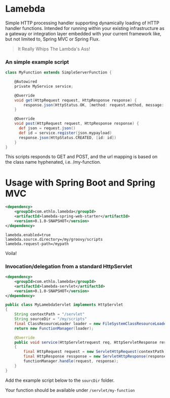 # Lamebda
Simple HTTP processing handler supporting dynamically loading of HTTP handler functions. Intended for running within your existing infrastructure as a gateway or integration layer embedded with your current framework like, but not limited to,  Spring MVC or Spring Flux.

> It Really Whips The Lambda's Ass!

### An simple example script
```groovy
class MyFunction extends SimpleServerFunction {

    @Autowired
    private MyService service;

    @Override
    void get(HttpRequest request, HttpResponse response) {
        response.json(HttpStatus.OK, [method: request.method, message:'Hello world'])
    }

    @Override
    void post(HttpRequest request, HttpResponse response) {
      def json = request.json()
      def id = service.register(json.mypayload)
      response.json(HttpStatus.CREATED, [id: id])
    }
}
```

This scripts responds to GET and POST, and the url mapping is based on the class name hyphenated, i.e. /my-function.

# Usage with Spring Boot and Spring MVC

```xml
<dependency>
    <groupId>com.ethlo.lamebda</groupId>
    <artifactId>lamebda-spring-web-starter</artifactId>
    <version>0.1.0-SNAPSHOT</version>
</dependency>
```

```properties
lamebda.enabled=true
lamebda.source.directory=/my/groovy/scripts
lamebda.request-path=/mypath
```

Voila!

### Invocation/delegation from a standard HttpServlet

```xml
<dependency>
    <groupId>com.ethlo.lamebda</groupId>
    <artifactId>lamebda-servlet</artifactId>
    <version>0.1.0-SNAPSHOT</version>
</dependency>
```

```java
public class MyLamebdaServlet implements HttpServlet
{
    String contextPath = "/servlet"
    String sourceDir = "/my/scripts"
    final ClassResourceLoader loader = new FileSystemClassResourceLoader(f->f, sourceDir);
    return new FunctionManager(loader);

    @Override
    public void service(HttpServletrequest req, HttpServletResponse res)
    {
        final HttpRequest request = new ServletHttpRequest(contextPath, request);
        final HttpResponse ressponse = new ServletHttpResponse(response);
        functionManager.handle(request, response);
    }
}
```

Add the example script below to the `sourcDir` folder.

Your function should be available under `/servlet/my-function`
